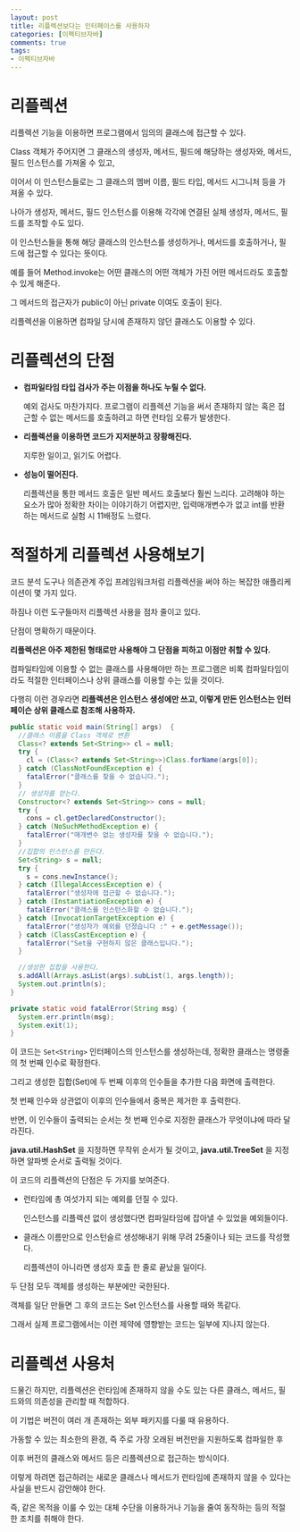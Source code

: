 ```yaml
---
layout: post
title: 리플렉션보다는 인터페이스를 사용하자
categories: [이펙티브자바]
comments: true 
tags:
- 이펙티브자바
---
```




# 리플렉션

리플렉션 기능을 이용하면 프로그램에서 임의의 클래스에 접근할 수 있다.

Class 객체가 주어지면 그 클래스의 생성자, 메서드, 필드에 해당하는 생성자와, 메서드,필드 인스턴스를 가져올 수 있고,

이어서 이 인스턴스들로는 그 클래스의 멤버 이름, 필드 타입, 메서드 시그니처 등을 가져올 수 있다.

나아가 생성자, 메서드, 필드 인스턴스를 이용해 각각에 연결된 실체 생성자, 메서드, 필드를 조작할 수도 있다.

이 인스턴스들을 통해 해당 클래스의 인스턴스를 생성하거나, 메서드를 호출하거나, 필드에 접근할 수 있다는 뜻이다.

예를 들어 Method.invoke는 어떤 클래스의 어떤 객체가 가진 어떤 메서드라도 호출할 수 있게 해준다.

그 메서드의 접근자가 public이 아닌 private 이여도 호출이 된다.

리플렉션을 이용하면 컴파일 당시에 존재하지 않던 클래스도 이용할 수 있다.



# 리플렉션의 단점

- **컴파일타임 타입 검사가 주는 이점을 하나도 누릴 수 없다.** 

  예외 검사도 마찬가지다. 프로그램이 리플렉션 기능을 써서 존재하지 않는 혹은 접근할 수 없는 메서드를 호출하려고 하면 런타임 오류가 발생한다.

- **리플렉션을 이용하면 코드가 지저분하고 장황해진다.**

  지루한 일이고, 읽기도 어렵다.

- **성능이 떨어진다.** 

  리플렉션을 통한 메서드 호출은 일반 메서드 호출보다 훨씬 느리다. 고려해야 하는 요소가 많아 정확한 차이는 이야기하기 어렵지만, 입력매개변수가 없고 int를 반환하는 메서드로 실험 시 11배정도 느렸다.



# 적절하게 리플렉션 사용해보기

코드 분석 도구나 의존관계 주입 프레임워크처럼 리플렉션을 써야 하는 복잡한 애플리케이션이 몇 가지 있다.

하짐나 이런 도구들마저 리플렉션 사용을 점차 줄이고 있다.

단점이 명확하기 때문이다. 

**리플렉션은 아주 제한된 형태로만 사용해야 그 단점을 피하고 이점만 취할 수 있다.**

컴파일타임에 이용할 수 없는 클래스를 사용해야만 하는 프로그램은 비록 컴파일타임이라도 적절한 인터페이스나 상위 클래스를 이용할 수는 있을 것이다.

다행히 이런 경우라면 **리플렉션은 인스턴스 생성에만 쓰고, 이렇게 만든 인스턴스는 인터페이슨 상위 클래스로 참조해 사용하자.**

```java
public static void main(String[] args)  {
  //클래스 이름을 Class 객체로 변환
  Class<? extends Set<String>> cl = null;
  try {
    cl = (Class<? extends Set<String>>)Class.forName(args[0]);
  } catch (ClassNotFoundException e) {
    fatalError("클래스를 찾을 수 없습니다.");
  }
  // 생성자를 얻는다.
  Constructor<? extends Set<String>> cons = null;
  try {
    cons = cl.getDeclaredConstructor();
  } catch (NoSuchMethodException e) {
    fatalError("매개변수 없는 생성자를 찾을 수 없습니다.");
  }
  //집합의 인스턴스를 만든다.
  Set<String> s = null;
  try {
    s = cons.newInstance();
  } catch (IllegalAccessException e) {
    fatalError("생성자에 접근할 수 없습니다.");
  } catch (InstantiationException e) {
    fatalError("클래스를 인스턴스화할 수 없습니다.");
  } catch (InvocationTargetException e) {
    fatalError("생성자가 예외를 던졌습니다 :" + e.getMessage());
  } catch (ClassCastException e) {
    fatalError("Set을 구현하지 않은 클래스입니다.");
  }

  //생성한 집합을 사용한다.
  s.addAll(Arrays.asList(args).subList(1, args.length));
  System.out.println(s);
}

private static void fatalError(String msg) {
  System.err.println(msg);
  System.exit(1);
}
```

이 코드는 `Set<String>` 인터페이스의 인스턴스를 생성하는데, 정확한 클래스는 명령줄의 첫 번째 인수로 확정한다.

그리고 생성한 집합(Set)에 두 번째 이후의 인수들을 추가한 다음 화면에 출력한다.

첫 번째 인수와 상관없이 이후의 인수들에서 중복은 제거한 후 출력한다.

반면, 이 인수들이 출력되는 순서는 첫 번째 인수로 지정한 클래스가 무엇이냐에 따라 달라진다.

**java.util.HashSet** 을 지정하면 무작위 순서가 될 것이고, **java.util.TreeSet** 을 지정하면 알파벳 순서로 출력될 것이다.

이 코드의 리플렉션의 단점은 두 가지를 보여준다.

- 런타임에 총 여섯가지 되는 예외를 던질 수 있다.

  인스턴스를 리플렉션 없이 생성했다면 컴파일타임에 잡아낼 수 있었을 예외들이다.

- 클래스 이름만으로 인스턴슬르 생성해내기 위해 무려 25줄이나 되는 코드를 작성했다.

  리플렉션이 아니라면 생성자 호출 한 줄로 끝났을 일이다.

두 단점 모두 객체를 생성하는 부분에만 국한된다.

객체를 일단 만들면 그 후의 코드는 Set 인스턴스를 사용할 때와 똑같다.

그래서 실제 프로그램에서는 이런 제약에 영향받는 코드는 일부에 지나지 않는다.



# 리플렉션 사용처

드물긴 하지만, 리플렉션은 런타임에 존재하지 않을 수도 있는 다른 클래스, 메서드, 필드와의 의존성을 관리할 때 적합하다.

이 기법은 버전이 여러 개 존재하는 외부 패키지를 다룰 때 유용하다.

가동할 수 있는 최소한의 환경, 즉 주로 가장 오래된 버전만을 지원하도록 컴파일한 후

이후 버전의 클래스와 메서드 등은 리플렉션으로 접근하는 방식이다.

이렇게 하려면 접근하려는 새로운 클래스나 메서드가 런타임에 존재하지 않을 수 있다는 사실을 반드시 감안해야 한다.

즉, 같은 목적을 이룰 수 있는 대체 수단을 이용하거나 기능을 줄여 동작하는 등의 적절한 조치를 취해야 한다.
